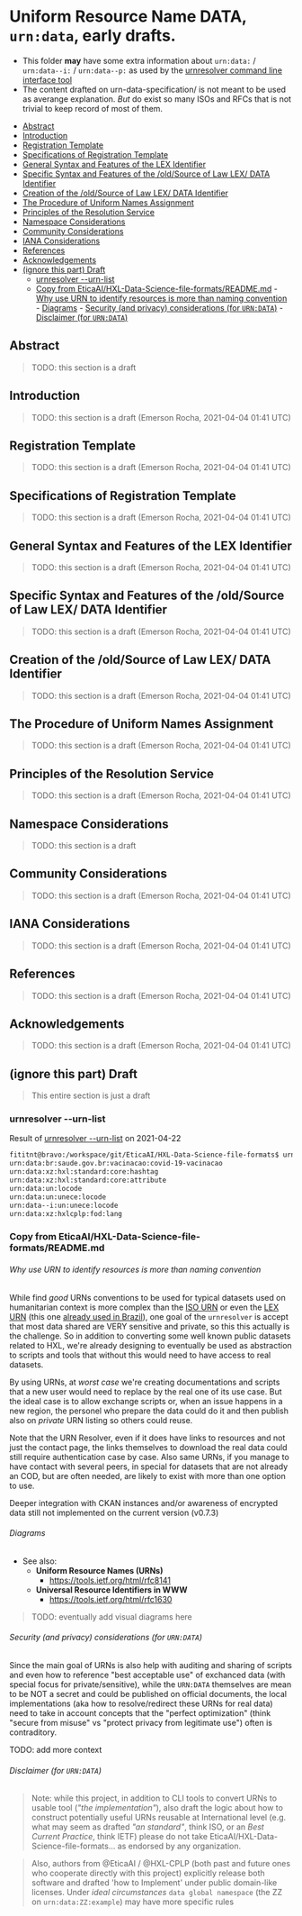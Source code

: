 # Uniform Resource Name DATA, `urn:data`, early drafts.

- This folder **may** have some extra information about `urn:data:` / 
  `urn:data--i:` / `urn:data--p:` as used by the [urnresolver command line interface tool](https://github.com/EticaAI/HXL-Data-Science-file-formats/blob/main/hxlm/core/bin/urnresolver.py)
- The content drafted on urn-data-specification/ is not meant to be used
  as averange explanation. _But_ do exist so many ISOs and RFCs that
  is not trivial to keep record of most of them.
<!-- TOC depthFrom:2 -->

- [Abstract](#abstract)
- [Introduction](#introduction)
- [Registration Template](#registration-template)
- [Specifications of Registration Template](#specifications-of-registration-template)
- [General Syntax and Features of the LEX Identifier](#general-syntax-and-features-of-the-lex-identifier)
- [Specific Syntax and Features of the /old/Source of Law LEX/ DATA Identifier](#specific-syntax-and-features-of-the-oldsource-of-law-lex-data-identifier)
- [Creation of the /old/Source of Law LEX/ DATA Identifier](#creation-of-the-oldsource-of-law-lex-data-identifier)
- [The Procedure of Uniform Names Assignment](#the-procedure-of-uniform-names-assignment)
- [Principles of the Resolution Service](#principles-of-the-resolution-service)
- [Namespace Considerations](#namespace-considerations)
- [Community Considerations](#community-considerations)
- [IANA Considerations](#iana-considerations)
- [References](#references)
- [Acknowledgements](#acknowledgements)
- [(ignore this part) Draft](#ignore-this-part-draft)
    - [urnresolver --urn-list](#urnresolver---urn-list)
    - [Copy from EticaAI/HXL-Data-Science-file-formats/README.md](#copy-from-eticaaihxl-data-science-file-formatsreadmemd)
                - [Why use URN to identify resources is more than naming convention](#why-use-urn-to-identify-resources-is-more-than-naming-convention)
                - [Diagrams](#diagrams)
                - [Security (and privacy) considerations (for `URN:DATA`)](#security-and-privacy-considerations-for-urndata)
                - [Disclaimer (for `URN:DATA`)](#disclaimer-for-urndata)

<!-- /TOC -->

## Abstract

> TODO: this section is a draft

## Introduction

> TODO: this section is a draft (Emerson Rocha, 2021-04-04 01:41 UTC)

## Registration Template

> TODO: this section is a draft (Emerson Rocha, 2021-04-04 01:41 UTC)

## Specifications of Registration Template


> TODO: this section is a draft (Emerson Rocha, 2021-04-04 01:41 UTC)

## General Syntax and Features of the LEX Identifier


> TODO: this section is a draft (Emerson Rocha, 2021-04-04 01:41 UTC)

## Specific Syntax and Features of the /old/Source of Law LEX/ DATA Identifier

> TODO: this section is a draft (Emerson Rocha, 2021-04-04 01:41 UTC)

## Creation of the /old/Source of Law LEX/ DATA Identifier

> TODO: this section is a draft (Emerson Rocha, 2021-04-04 01:41 UTC)

## The Procedure of Uniform Names Assignment

> TODO: this section is a draft (Emerson Rocha, 2021-04-04 01:41 UTC)

## Principles of the Resolution Service

> TODO: this section is a draft (Emerson Rocha, 2021-04-04 01:41 UTC)

## Namespace Considerations

> TODO: this section is a draft

## Community Considerations

> TODO: this section is a draft (Emerson Rocha, 2021-04-04 01:41 UTC)

## IANA Considerations

> TODO: this section is a draft (Emerson Rocha, 2021-04-04 01:41 UTC)

## References

> TODO: this section is a draft (Emerson Rocha, 2021-04-04 01:41 UTC)

## Acknowledgements

> TODO: this section is a draft (Emerson Rocha, 2021-04-04 01:41 UTC)

<!--

- https://tools.ietf.org/html/draft-spinosa-urn-lex-13
-->


## (ignore this part) Draft
> This entire section is just a draft

### urnresolver --urn-list

Result of [urnresolver --urn-list](https://github.com/EticaAI/HXL-Data-Science-file-formats/blob/main/hxlm/core/bin/urnresolver.py) on 2021-04-22

```bash
fititnt@bravo:/workspace/git/EticaAI/HXL-Data-Science-file-formats$ urnresolver --urn-list
urn:data:br:saude.gov.br:vacinacao:covid-19-vacinacao
urn:data:xz:hxl:standard:core:hashtag
urn:data:xz:hxl:standard:core:attribute
urn:data:un:locode
urn:data:un:unece:locode
urn:data--i:un:unece:locode
urn:data:xz:hxlcplp:fod:lang

```

### Copy from EticaAI/HXL-Data-Science-file-formats/README.md

###### Why use URN to identify resources is more than naming convention

While find _good_ URNs conventions to be used for typical datasets used on
humanitarian context is more complex than the
[ISO URN](https://tools.ietf.org/html/rfc5141) or even the
[LEX URN](https://en.wikipedia.org/wiki/Lex_(URN)) (this one
[already used in Brazil](https://www.lexml.gov.br/urn/urn:lex:br:federal:constituicao:1988-10-05;1988)),
one goal of the `urnresolver` is accept that most data shared are VERY
sensitive and private, so this this actually is the challenge. So in addition
to converting some well known public datasets related to HXL, we're already
designing to eventually be used as abstraction to scripts and tools that
without this would need to have access to real datasets.

By using URNs, at _worst case_ we're creating documentations and scripts
that a new user would need to replace by the real one of its use case. But the
ideal case is to allow exchange scripts or, when an issue happens in a new
region, the personel who prepare the data could do it and then publish also
on _private_ URN listing so others could reuse.

Note that the URN Resolver, even if it does have links to resources and not
just the contact page, the links themselves to download the real data could
still require authentication case by case. Also same URNs, if you manage to
have contact with several peers, in special for datasets that are not already
an COD, but are often needed, are likely to exist with more than one option
to use.

Deeper integration with CKAN instances and/or awareness of encrypted data
still not implemented on the current version (v0.7.3)

###### Diagrams

- See also:
  - **Uniform Resource Names (URNs)**
    - <https://tools.ietf.org/html/rfc8141>
  - **Universal Resource Identifiers in WWW**
    - <https://tools.ietf.org/html/rfc1630>

> TODO: eventually add visual diagrams here

###### Security (and privacy) considerations (for `URN:DATA`)
Since the main goal of URNs is also help with auditing and sharing of
scripts and even how to reference "best acceptable use" of exchanced data
(with special focus for private/sensitive), while the `URN:DATA` themselves
are mean to be NOT a secret and could be published on official documents, the
local implementations (aka how to resolve/redirect these URNs for real data)
need to take in account concepts that the "perfect optimization" (think
"secure from misuse" vs "protect privacy from legitimate use") often is
contraditory.

TODO: add more context

###### Disclaimer (for `URN:DATA`)

> Note: while this project, in addition to CLI tools to convert URNs to
usable tool (_"the implementation"_), also draft the logic about how to
construct potentially useful URNs reusable at International level (e.g.
what may seem as drafted _"an standard"_, think ISO, or an
_Best Current Practice_, think IETF) please do not take
EticaAI/HXL-Data-Science-file-formats... as endorsed by any organization.

> Also, authors from @EticaAI / @HXL-CPLP (both past and future ones who
cooperate directly with this project) explicitly release both software and
drafted 'how to Implement' under public domain-like licenses. Under
_ideal circumstances_ `data global namespace` (the ZZ on
`urn:data:ZZ:example`) may have more specific rules